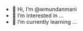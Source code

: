 - 👋 Hi, I’m @wmundanmani
- 👀 I’m interested in ...
- 🌱 I’m currently learning ...


<!---
wmundanmani/wmundanmani is a ✨ special ✨ repository because its `README.md` (this file) appears on your GitHub profile.
You can click the Preview link to take a look at your changes.
--->
